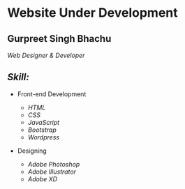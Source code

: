 # Website Under Development
## Gurpreet Singh Bhachu
*Web Designer & Developer*
## *Skill:*
* Front-end Development
  * *HTML*
  * *CSS*
  * *JavaScript*
  * *Bootstrap*
  * *Wordpress*
  
* Designing
  * *Adobe Photoshop*
  * *Adobe Illustrator*
  * *Adobe XD*
